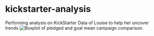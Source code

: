# kickstarter-analysis
Performing analysis on KickStarter Data of Louise to help her uncover trends
![Boxplot of pledged and goal mean campaign comparison](![Boxandwhiskerplotformean](https://user-images.githubusercontent.com/89166130/132077947-284837a9-49aa-40d6-a7c6-fc1f692156ce.png)).
